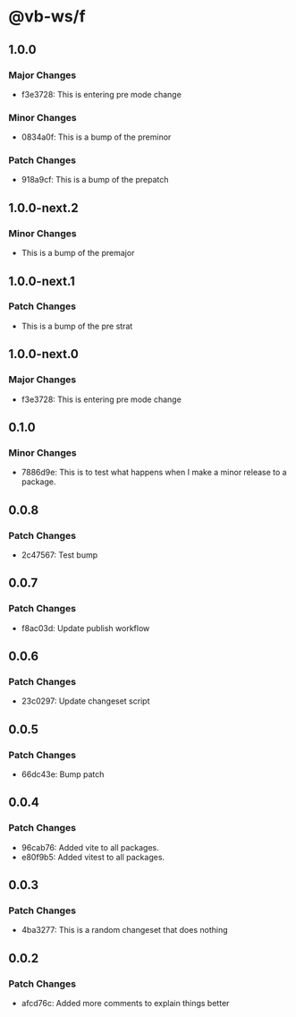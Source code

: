 # @vb-ws/f

## 1.0.0

### Major Changes

- f3e3728: This is entering pre mode change

### Minor Changes

- 0834a0f: This is a bump of the preminor

### Patch Changes

- 918a9cf: This is a bump of the prepatch

## 1.0.0-next.2

### Minor Changes

- This is a bump of the premajor

## 1.0.0-next.1

### Patch Changes

- This is a bump of the pre strat

## 1.0.0-next.0

### Major Changes

- f3e3728: This is entering pre mode change

## 0.1.0

### Minor Changes

- 7886d9e: This is to test what happens when I make a minor release to a package.

## 0.0.8

### Patch Changes

- 2c47567: Test bump

## 0.0.7

### Patch Changes

- f8ac03d: Update publish workflow

## 0.0.6

### Patch Changes

- 23c0297: Update changeset script

## 0.0.5

### Patch Changes

- 66dc43e: Bump patch

## 0.0.4

### Patch Changes

- 96cab76: Added vite to all packages.
- e80f9b5: Added vitest to all packages.

## 0.0.3

### Patch Changes

- 4ba3277: This is a random changeset that does nothing

## 0.0.2

### Patch Changes

- afcd76c: Added more comments to explain things better
